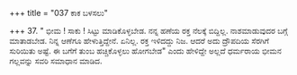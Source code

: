 +++
title = "037 ಕಾಕ ಬಳಸಲು"

+++
37.  " ಭೀಮ ! ಸಾಕು ! ಸಿಟ್ಟು ಮಾಡಿಕೊಳ್ಳಬೇಡ. ನನ್ನ ಹಣೆಯ ರಕ್ತ ನೆಲಕ್ಕೆ ಬಿದ್ದಿಲ್ಲ. ನಾಶಮಾಡುವುದರ ಬಗ್ಗೆ ಮಾತಾಡಬೇಡ. ನಿನ್ನ ಆಣೆಗೂ ಹೇಳುತ್ತಿದ್ದೇನೆ. ಏನಿಲ್ಲ. ರಕ್ತ ಇಳಿದದ್ದು ನಿಜ. ಆದರೆ ಅದು ದ್ರೌಪದಿಯ ಸೆರಗಿಗೆ ಸುರಿಯಿತು ಅಷ್ಟೆ. ಈ ಬಗೆಗೆ ತುಂಬ ಹಚ್ಚಿಕೊಳ್ಳಲು ಹೋಗಬೇಡ" ಎಂದು ಹೇಳಿದ್ದೇ ಅಲ್ಲದೆ  ಧರ್ಮರಾಯ ಭೀಮನ ಗಲ್ಲವನ್ನು ಸವರಿ ಸಮಾಧಾನ ಮಾಡಿದ.